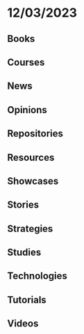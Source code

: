 # 12/03/2023

## Books

## Courses

## News

## Opinions

## Repositories

## Resources

## Showcases

## Stories

## Strategies

## Studies

## Technologies

## Tutorials

## Videos
